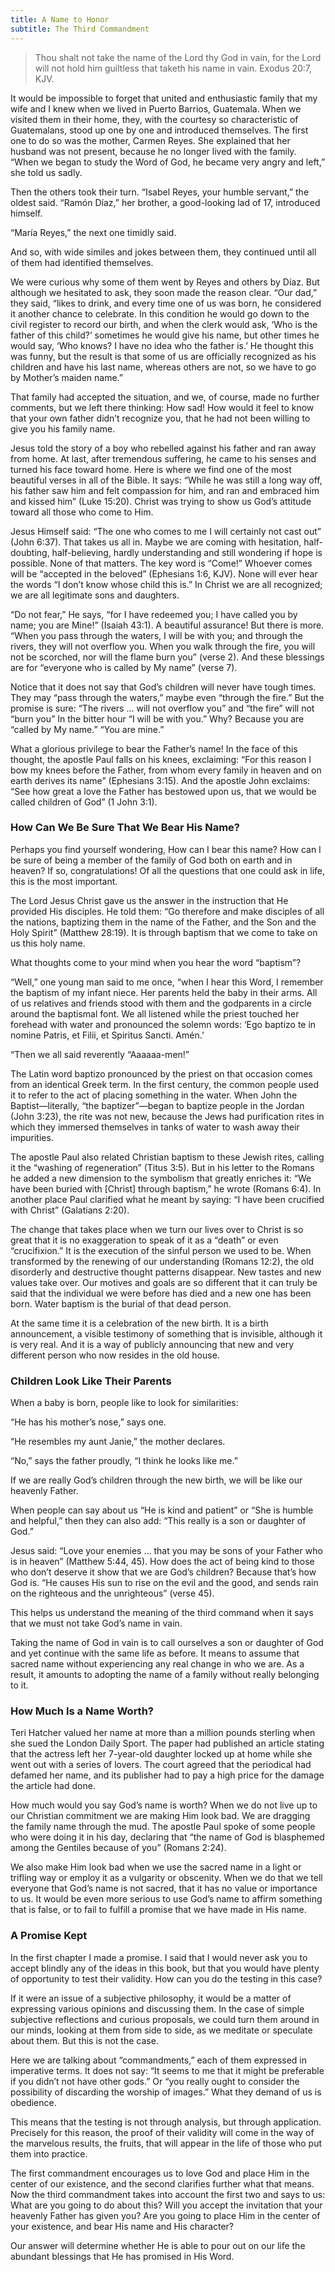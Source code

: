 ```yaml
---
title: A Name to Honor
subtitle: The Third Commandment
---
```


> <callout></callout>
> Thou shalt not take the name of the Lord thy God in vain, for the Lord will not hold him guiltless that taketh his name in vain. Exodus 20:7, KJV.

It would be impossible to forget that united and enthusiastic family that my wife and I knew when we lived in Puerto Barrios, Guatemala. When we visited them in their home, they, with the courtesy so characteristic of Guatemalans, stood up one by one and introduced themselves. The first one to do so was the mother, Carmen Reyes. She explained that her husband was not present, because he no longer lived with the family. “When we began to study the Word of God, he became very angry and left,” she told us sadly.

Then the others took their turn. “Isabel Reyes, your humble servant,” the oldest said. “Ramón Díaz,” her brother, a good-looking lad of 17, introduced himself.

“María Reyes,” the next one timidly said.

And so, with wide similes and jokes between them, they continued until all of them had identified themselves.

We were curious why some of them went by Reyes and others by Díaz. But although we hesitated to ask, they soon made the reason clear. “Our dad,” they said, “likes to drink, and every time one of us was born, he considered it another chance to celebrate. In this condition he would go down to the civil register to record our birth, and when the clerk would ask, ‘Who is the father of this child?’ sometimes he would give his name, but other times he would say, ‘Who knows? I have no idea who the father is.’ He thought this was funny, but the result is that some of us are officially recognized as his children and have his last name, whereas others are not, so we have to go by Mother’s maiden name.”

That family had accepted the situation, and we, of course, made no further comments, but we left there thinking: How sad! How would it feel to know that your own father didn’t recognize you, that he had not been willing to give you his family name.

Jesus told the story of a boy who rebelled against his father and ran away from home. At last, after tremendous suffering, he came to his senses and turned his face toward home. Here is where we find one of the most beautiful verses in all of the Bible. It says: “While he was still a long way off, his father saw him and felt compassion for him, and ran and embraced him and kissed him” (Luke 15:20). Christ was trying to show us God’s attitude toward all those who come to Him.

Jesus Himself said: “The one who comes to me I will certainly not cast out” (John 6:37). That takes us all in. Maybe we are coming with hesitation, half-doubting, half-believing, hardly understanding and still wondering if hope is possible. None of that matters. The key word is “Come!” Whoever comes will be “accepted in the beloved” (Ephesians 1:6, KJV). None will ever hear the words “I don’t know whose child this is.” In Christ we are all recognized; we are all legitimate sons and daughters.

“Do not fear,” He says, “for I have redeemed you; I have called you by name; you are Mine!” (Isaiah 43:1). A beautiful assurance! But there is more. “When you pass through the waters, I will be with you; and through the rivers, they will not overflow you. When you walk through the fire, you will not be scorched, nor will the flame burn you” (verse 2). And these blessings are for “everyone who is called by My name” (verse 7).

Notice that it does not say that God’s children will never have tough times. They may “pass through the waters,” maybe even “through the fire.” But the promise is sure: “The rivers ... will not overflow you” and “the fire” will not “burn you” In the bitter hour “I will be with you.” Why? Because you are “called by My name.” “You are mine.”

What a glorious privilege to bear the Father’s name! In the face of this thought, the apostle Paul falls on his knees, exclaiming: “For this reason I bow my knees before the Father, from whom every family in heaven and on earth derives its name” (Ephesians 3:15). And the apostle John exclaims: “See how great a love the Father has bestowed upon us, that we would be called children of God” (1 John 3:1).

### How Can We Be Sure That We Bear His Name?

Perhaps you find yourself wondering, How can I bear this name? How can I be sure of being a member of the family of God both on earth and in heaven? If so, congratulations! Of all the questions that one could ask in life, this is the most important.

The Lord Jesus Christ gave us the answer in the instruction that He provided His disciples. He told them: “Go therefore and make disciples of all the nations, baptizing them in the name of the Father, and the Son and the Holy Spirit” (Matthew 28:19). It is through baptism that we come to take on us this holy name.

What thoughts come to your mind when you hear the word “baptism”?

“Well,” one young man said to me once, “when I hear this Word, I remember the baptism of my infant niece. Her parents held the baby in their arms. All of us relatives and friends stood with them and the godparents in a circle around the baptismal font. We all listened while the priest touched her forehead with water and pronounced the solemn words: ‘Ego baptizo te in nomine Patris, et Filii, et Spiritus Sancti. Amén.’

“Then we all said reverently “Aaaaaa-men!”

The Latin word baptizo pronounced by the priest on that occasion comes from an identical Greek term. In the first century, the common people used it to refer to the act of placing something in the water. When John the Baptist—literally, “the baptizer”—began to baptize people in the Jordan (John 3:23), the rite was not new, because the Jews had purification rites in which they immersed themselves in tanks of water to wash away their impurities.

The apostle Paul also related Christian baptism to these Jewish rites, calling it the “washing of regeneration” (Titus 3:5). But in his letter to the Romans he added a new dimension to the symbolism that greatly enriches it: “We have been buried with [Christ] through baptism,” he wrote (Romans 6:4). In another place Paul clarified what he meant by saying: “I have been crucified with Christ” (Galatians 2:20).

The change that takes place when we turn our lives over to Christ is so great that it is no exaggeration to speak of it as a “death” or even “crucifixion.” It is the execution of the sinful person we used to be. When transformed by the renewing of our understanding (Romans 12:2), the old disorderly and destructive thought patterns disappear. New tastes and new values take over. Our motives and goals are so different that it can truly be said that the individual we were before has died and a new one has been born. Water baptism is the burial of that dead person.

At the same time it is a celebration of the new birth. It is a birth announcement, a visible testimony of something that is invisible, although it is very real. And it is a way of publicly announcing that new and very different person who now resides in the old house.

### Children Look Like Their Parents

When a baby is born, people like to look for similarities:

“He has his mother’s nose,” says one.

“He resembles my aunt Janie,” the mother declares.

“No,” says the father proudly, “I think he looks like me.”

If we are really God’s children through the new birth, we will be like our heavenly Father.

When people can say about us “He is kind and patient” or “She is humble and helpful,” then they can also add: “This really is a son or daughter of God.”

Jesus said: “Love your enemies ... that you may be sons of your Father who is in heaven” (Matthew 5:44, 45). How does the act of being kind to those who don’t deserve it show that we are God’s children? Because that’s how God is. “He causes His sun to rise on the evil and the good, and sends rain on the righteous and the unrighteous” (verse 45).

This helps us understand the meaning of the third command when it says that we must not take God’s name in vain.

Taking the name of God in vain is to call ourselves a son or daughter of God and yet continue with the same life as before. It means to assume that sacred name without experiencing any real change in who we are. As a result, it amounts to adopting the name of a family without really belonging to it.

### How Much Is a Name Worth?

Teri Hatcher valued her name at more than a million pounds sterling when she sued the London Daily Sport. The paper had published an article stating that the actress left her 7-year-old daughter locked up at home while she went out with a series of lovers. The court agreed that the periodical had defamed her name, and its publisher had to pay a high price for the damage the article had done.

How much would you say God’s name is worth? When we do not live up to our Christian commitment we are making Him look bad. We are dragging the family name through the mud. The apostle Paul spoke of some people who were doing it in his day, declaring that “the name of God is blasphemed among the Gentiles because of you” (Romans 2:24).

We also make Him look bad when we use the sacred name in a light or trifling way or employ it as a vulgarity or obscenity. When we do that we tell everyone that God’s name is not sacred, that it has no value or importance to us. It would be even more serious to use God’s name to affirm something that is false, or to fail to fulfill a promise that we have made in His name.

### A Promise Kept

In the first chapter I made a promise. I said that I would never ask you to accept blindly any of the ideas in this book, but that you would have plenty of opportunity to test their validity. How can you do the testing in this case?

If it were an issue of a subjective philosophy, it would be a matter of expressing various opinions and discussing them. In the case of simple subjective reflections and curious proposals, we could turn them around in our minds, looking at them from side to side, as we meditate or speculate about them. But this is not the case.

Here we are talking about “commandments,” each of them expressed in imperative terms. It does not say: “It seems to me that it might be preferable if you didn’t not have other gods.” Or “you really ought to consider the possibility of discarding the worship of images.” What they demand of us is obedience.

This means that the testing is not through analysis, but through application. Precisely for this reason, the proof of their validity will come in the way of the marvelous results, the fruits, that will appear in the life of those who put them into practice.

The first commandment encourages us to love God and place Him in the center of our existence, and the second clarifies further what that means. Now the third commandment takes into account the first two and says to us: What are you going to do about this? Will you accept the invitation that your heavenly Father has given you? Are you going to place Him in the center of your existence, and bear His name and His character?

Our answer will determine whether He is able to pour out on our life the abundant blessings that He has promised in His Word.